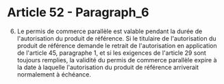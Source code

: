 # Article 52 - Paragraph_6

6. Le permis de commerce parallèle est valable pendant la durée de l'autorisation du produit de référence. Si le titulaire de l'autorisation du produit de référence demande le retrait de l'autorisation en application de l'article 45, paragraphe 1, et si les exigences de l'article 29 sont toujours remplies, la validité du permis de commerce parallèle expire à la date à laquelle l'autorisation du produit de référence arriverait normalement à échéance.